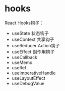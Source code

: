 # hooks
React Hooks钩子：
+ useState 状态钩子
+ useContext 共享钩子
+ useReducer Action钩子
+ useEffect  副作用钩子
+ useCallback
+ useMemo
+ useRef
+ useImperativeHandle
+ useLayoutEffect
+ useDebugValue